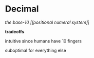 # Decimal

_the base-10 [[positional numeral system]]_

**tradeoffs**

intuitive since humans have 10 fingers

suboptimal for everything else
